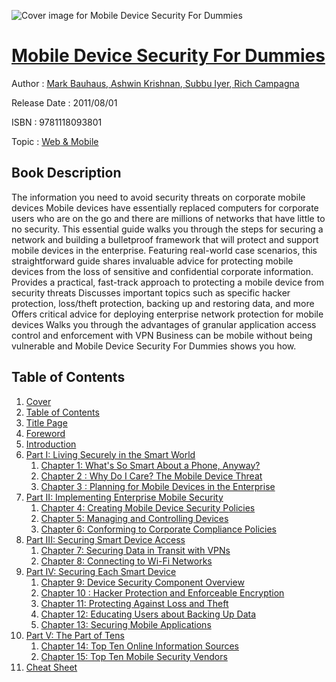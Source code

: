 ![Cover image for Mobile Device Security For Dummies](https://imgdetail.ebookreading.net/cover/cover/web_mobile/EB9781118093801.jpg)

[Mobile Device Security For Dummies](https://ebookreading.net/view/book/Mobile+Device+Security+For+Dummies-EB9781118093801_1.html "Mobile Device Security For Dummies")
====================================================================================================================

Author : [Mark Bauhaus](https://ebookreading.net/search/author/Mark+Bauhaus),[ Ashwin Krishnan](https://ebookreading.net/search/author/+Ashwin+Krishnan),[ Subbu Iyer](https://ebookreading.net/search/author/+Subbu+Iyer),[ Rich Campagna](https://ebookreading.net/search/author/+Rich+Campagna)

Release Date : 2011/08/01

ISBN : 9781118093801

Topic : [Web & Mobile](https://ebookreading.net/search/category/web-mobile)

Book Description
-----------------

The information you need to avoid security threats on corporate mobile devices
Mobile devices have essentially replaced computers for corporate users who are on the go and there are millions of networks that have little to no security. This essential guide walks you through the steps for securing a network and building a bulletproof framework that will protect and support mobile devices in the enterprise. Featuring real-world case scenarios, this straightforward guide shares invaluable advice for protecting mobile devices from the loss of sensitive and confidential corporate information.
Provides a practical, fast-track approach to protecting a mobile device from security threats
Discusses important topics such as specific hacker protection, loss/theft protection, backing up and restoring data, and more
Offers critical advice for deploying enterprise network protection for mobile devices
Walks you through the advantages of granular application access control and enforcement with VPN
Business can be mobile without being vulnerable and Mobile Device Security For Dummies shows you how.
              
Table of Contents
-----------------

1. [Cover](https://ebookreading.net/view/book/Mobile+Device+Security+For+Dummies-EB9781118093801_1.html)
1. [Table of Contents](https://ebookreading.net/view/book/Mobile+Device+Security+For+Dummies-EB9781118093801_2.html)
1. [Title Page](https://ebookreading.net/view/book/Mobile+Device+Security+For+Dummies-EB9781118093801_3.html)
1. [Foreword](https://ebookreading.net/view/book/Mobile+Device+Security+For+Dummies-EB9781118093801_4.html)
1. [Introduction](https://ebookreading.net/view/book/Mobile+Device+Security+For+Dummies-EB9781118093801_5.html)
1. [Part I: Living Securely in the Smart World](https://ebookreading.net/view/book/Mobile+Device+Security+For+Dummies-EB9781118093801_6.html)
    1. [Chapter 1: What&#39;s So Smart About a Phone, Anyway?](https://ebookreading.net/view/book/Mobile+Device+Security+For+Dummies-EB9781118093801_7.html)
    1. [Chapter 2 : Why Do I Care? The Mobile Device Threat](https://ebookreading.net/view/book/Mobile+Device+Security+For+Dummies-EB9781118093801_8.html)
    1. [Chapter 3 : Planning for Mobile Devices in the Enterprise](https://ebookreading.net/view/book/Mobile+Device+Security+For+Dummies-EB9781118093801_9.html)
1. [Part II: Implementing Enterprise Mobile Security](https://ebookreading.net/view/book/Mobile+Device+Security+For+Dummies-EB9781118093801_10.html)
    1. [Chapter 4: Creating Mobile Device Security Policies](https://ebookreading.net/view/book/Mobile+Device+Security+For+Dummies-EB9781118093801_11.html)
    1. [Chapter 5: Managing and Controlling Devices](https://ebookreading.net/view/book/Mobile+Device+Security+For+Dummies-EB9781118093801_12.html)
    1. [Chapter 6: Conforming to Corporate Compliance Policies](https://ebookreading.net/view/book/Mobile+Device+Security+For+Dummies-EB9781118093801_13.html)
1. [Part III: Securing Smart Device Access](https://ebookreading.net/view/book/Mobile+Device+Security+For+Dummies-EB9781118093801_14.html)
    1. [Chapter 7: Securing Data in Transit with VPNs](https://ebookreading.net/view/book/Mobile+Device+Security+For+Dummies-EB9781118093801_15.html)
    1. [Chapter 8: Connecting to Wi-Fi Networks](https://ebookreading.net/view/book/Mobile+Device+Security+For+Dummies-EB9781118093801_16.html)
1. [Part IV: Securing Each Smart Device](https://ebookreading.net/view/book/Mobile+Device+Security+For+Dummies-EB9781118093801_17.html)
    1. [Chapter 9: Device Security Component Overview](https://ebookreading.net/view/book/Mobile+Device+Security+For+Dummies-EB9781118093801_18.html)
    1. [Chapter 10 : Hacker Protection and Enforceable Encryption](https://ebookreading.net/view/book/Mobile+Device+Security+For+Dummies-EB9781118093801_19.html)
    1. [Chapter 11: Protecting Against Loss and Theft](https://ebookreading.net/view/book/Mobile+Device+Security+For+Dummies-EB9781118093801_20.html)
    1. [Chapter 12: Educating Users about Backing Up Data](https://ebookreading.net/view/book/Mobile+Device+Security+For+Dummies-EB9781118093801_21.html)
    1. [Chapter 13: Securing Mobile Applications](https://ebookreading.net/view/book/Mobile+Device+Security+For+Dummies-EB9781118093801_22.html)
1. [Part V: The Part of Tens](https://ebookreading.net/view/book/Mobile+Device+Security+For+Dummies-EB9781118093801_23.html)
    1. [Chapter 14: Top Ten Online Information Sources](https://ebookreading.net/view/book/Mobile+Device+Security+For+Dummies-EB9781118093801_24.html)
    1. [Chapter 15: Top Ten Mobile Security Vendors](https://ebookreading.net/view/book/Mobile+Device+Security+For+Dummies-EB9781118093801_25.html)
1. [Cheat Sheet](https://ebookreading.net/view/book/Mobile+Device+Security+For+Dummies-EB9781118093801_26.html)
